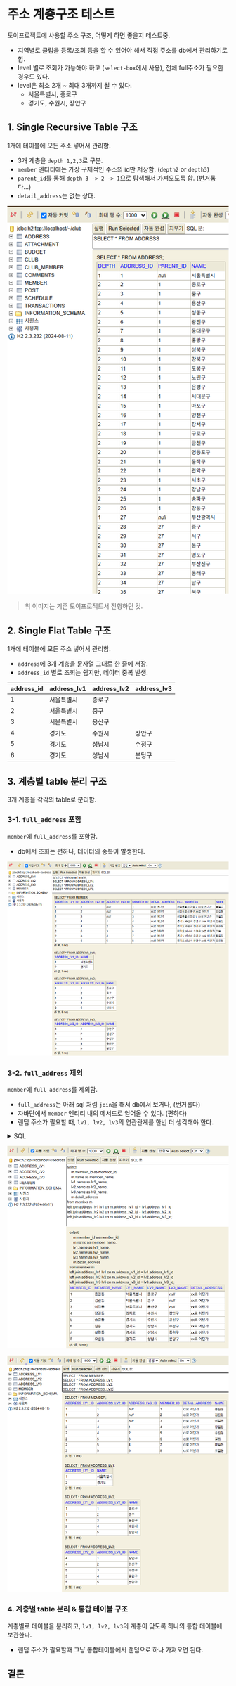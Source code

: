 # 주소 계층구조 테스트

토이프로젝트에 사용할 주소 구조, 어떻게 하면 좋을지 테스트중.

- 지역별로 클럽을 등록/조회 등을 할 수 있어야 해서 직접 주소를 db에서 관리하기로 함.
- level 별로 조회가 가능해야 하고 (`select-box`에서 사용), 전체 full주소가 필요한 경우도 있다.
- level은 최소 2개 ~ 최대 3개까지 될 수 있다.
  - 서울특별시, 종로구
  - 경기도, 수원시, 장안구

## 1. Single Recursive Table 구조

1개에 테이블에 모든 주소 넣어서 관리함.

- 3개 계층을 `depth 1,2,3`로 구분.
- `member` 엔티티에는 가장 구체적인 주소의 id만 저장함. (`depth2` or `depth3`)
- `parent_id`를 통해 `depth 3 -> 2 -> 1`으로 탐색해서 가져오도록 함. (번거롭다...)
- `detail_address`는 없는 상태.

![result1](result/result1.png)

> 위 이미지는 기존 토이프로젝트서 진행하던 것.

## 2. Single Flat Table 구조

1개에 테이블에 모든 주소 넣어서 관리함.

- `address`에 3개 계층을 문자열 그대로 한 줄에 저장.
- `address_id` 별로 조회는 쉽지만, 데이터 중복 발생.

| address_id | address_lv1 | address_lv2 | address_lv3 | 
|------------|-------------|-------------|-------------|
| 1          | 서울특별시       | 종로구         |             | 
| 2          | 서울특별시       | 중구          |             | 
| 3          | 서울특별시       | 용산구         |             | 
| 4          | 경기도         | 수원시         | 장안구         | 
| 5          | 경기도         | 성남시         | 수정구         | 
| 6          | 경기도         | 성남시         | 분당구         | 

## 3. 계층별 table 분리 구조

3개 계층을 각각의 table로 분리함.

### 3-1. `full_address` 포함

`member`에 `full_address`를 포함함.

- db에서 조회는 편하나, 데이터의 중복이 발생한다.

![result2](result/result2.png)

### 3-2. `full_address` 제외

`member`에 `full_address`를 제외함.

- `full_address`는 아래 sql 처럼 `join`을 해서 db에서 보거나, (번거롭다)
- 자바단에서 `member` 엔티티 내의 메서드로 얻어올 수 있다. (편하다)
- 랜덤 주소가 필요할 때, `lv1, lv2, lv3`의 연관관계를 한번 더 생각해야 한다.

<details>
<summary>SQL</summary>

```
select 
    m.member_id as member_id,
    m.name as member_name,
    lv1.name as lv1_name,
    lv2.name as lv2_name,
    lv3.name as lv3_name,
    m.detail_address
from member m
left join address_lv1 lv1 on m.address_lv1_id = lv1.address_lv1_id
left join address_lv2 lv2 on m.address_lv2_id = lv2.address_lv2_id
left join address_lv3 lv3 on m.address_lv3_id = lv3.address_lv3_id;
```
</details>


![result3](result/result3.png)

![result3](result/result3_2.png)


### 4. 계층별 table 분리 & 통합 테이블 구조

계층별로 테이블을 분리하고, `lv1, lv2, lv3`의 계층이 맞도록 하나의 통합 테이블에 보관한다.

- 랜덤 주소가 필요할때 그냥 통합테이블에서 랜덤으로 하나 가져오면 된다.


## 결론

